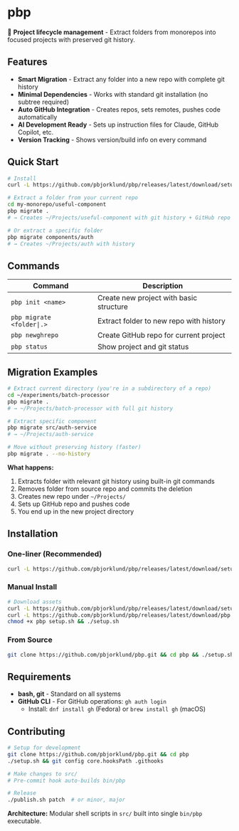 # pbp

🚀 **Project lifecycle management** - Extract folders from monorepos into focused projects with preserved git history.

## Features

- **Smart Migration** - Extract any folder into a new repo with complete git history
- **Minimal Dependencies** - Works with standard git installation (no subtree required)  
- **Auto GitHub Integration** - Creates repos, sets remotes, pushes code automatically
- **AI Development Ready** - Sets up instruction files for Claude, GitHub Copilot, etc.
- **Version Tracking** - Shows version/build info on every command

## Quick Start

```bash
# Install
curl -L https://github.com/pbjorklund/pbp/releases/latest/download/setup.sh | bash

# Extract a folder from your current repo
cd my-monorepo/useful-component
pbp migrate .
# → Creates ~/Projects/useful-component with git history + GitHub repo

# Or extract a specific folder  
pbp migrate components/auth
# → Creates ~/Projects/auth with history
```

## Commands

| Command | Description |
|---------|-------------|
| `pbp init <name>` | Create new project with basic structure |
| `pbp migrate <folder\|.>` | Extract folder to new repo with history |
| `pbp newghrepo` | Create GitHub repo for current project |  
| `pbp status` | Show project and git status |

## Migration Examples

```bash
# Extract current directory (you're in a subdirectory of a repo)
cd ~/experiments/batch-processor  
pbp migrate .
# → ~/Projects/batch-processor with full git history

# Extract specific component
pbp migrate src/auth-service
# → ~/Projects/auth-service  

# Move without preserving history (faster)
pbp migrate . --no-history
```

**What happens:**
1. Extracts folder with relevant git history using built-in git commands
2. Removes folder from source repo and commits the deletion
3. Creates new repo under `~/Projects/`
4. Sets up GitHub repo and pushes code
5. You end up in the new project directory

## Installation

### One-liner (Recommended)
```bash
curl -L https://github.com/pbjorklund/pbp/releases/latest/download/setup.sh | bash
```

### Manual Install
```bash
# Download assets
curl -L https://github.com/pbjorklund/pbp/releases/latest/download/setup.sh -o setup.sh
curl -L https://github.com/pbjorklund/pbp/releases/latest/download/pbp -o pbp
chmod +x pbp setup.sh && ./setup.sh
```

### From Source
```bash
git clone https://github.com/pbjorklund/pbp.git && cd pbp && ./setup.sh
```

## Requirements

- **bash, git** - Standard on all systems
- **GitHub CLI** - For GitHub operations: `gh auth login`
  - Install: `dnf install gh` (Fedora) or `brew install gh` (macOS)

## Contributing

```bash
# Setup for development
git clone https://github.com/pbjorklund/pbp.git && cd pbp
./setup.sh && git config core.hooksPath .githooks

# Make changes to src/
# Pre-commit hook auto-builds bin/pbp

# Release
./publish.sh patch  # or minor, major
```

**Architecture:** Modular shell scripts in `src/` built into single `bin/pbp` executable.